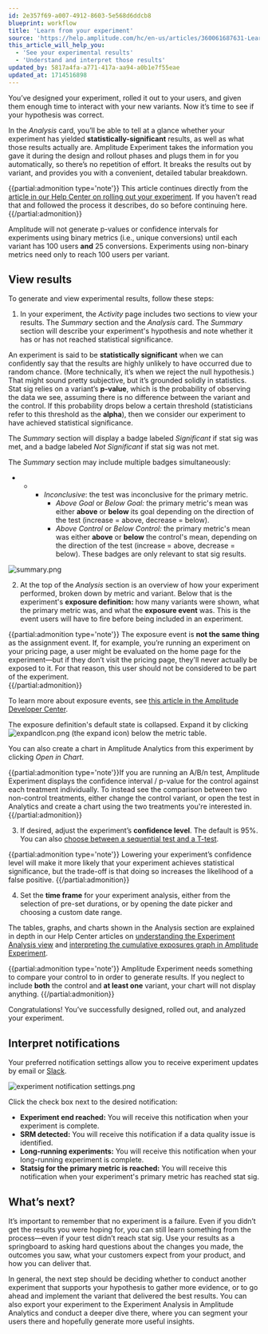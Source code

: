 ```yaml
---
id: 2e357f69-a007-4912-8603-5e568d6ddcb8
blueprint: workflow
title: 'Learn from your experiment'
source: 'https://help.amplitude.com/hc/en-us/articles/360061687631-Learn-from-your-experiment'
this_article_will_help_you:
  - 'See your experimental results'
  - 'Understand and interpret those results'
updated_by: 5817a4fa-a771-417a-aa94-a0b1e7f55eae
updated_at: 1714516898
---
```

You’ve designed your experiment, rolled it out to your users, and given them enough time to interact with your new variants. Now it’s time to see if your hypothesis was correct.

In the *Analysis* card, you’ll be able to tell at a glance whether your experiment has yielded **statistically-significant** results, as well as what those results actually are. Amplitude Experiment takes the information you gave it during the design and rollout phases and plugs them in for you automatically, so there’s no repetition of effort. It breaks the results out by variant, and provides you with a convenient, detailed tabular breakdown.

{{partial:admonition type='note'}}
This article continues directly from the [article in our Help Center on rolling out your experiment](/experiment/workflow/experiment-test). If you haven’t read that and followed the process it describes, do so before continuing here.
{{/partial:admonition}}

Amplitude will not generate p-values or confidence intervals for experiments using binary metrics (i.e., unique conversions) until each variant has 100 users **and** 25 conversions. Experiments using non-binary metrics need only to reach 100 users per variant.

## View results

To generate and view experimental results, follow these steps:  

1. In your experiment, the *Activity* page includes two sections to view your results. The *Summary* section and the *Analysis* card. The *Summary* section will describe your experiment's hypothesis and note whether it has or has not reached statistical significance.  

An experiment is said to be **statistically significant** when we can confidently say that the results are highly unlikely to have occurred due to random chance. (More technically, it’s when we reject the null hypothesis.) That might sound pretty subjective, but it’s grounded solidly in statistics. Stat sig relies on a variant’s **p-value**, which is the probability of observing the data we see, assuming there is no difference between the variant and the control. If this probability drops below a certain threshold (statisticians refer to this threshold as the **alpha**), then we consider our experiment to have achieved statistical significance.

The *Summary* section will display a badge labeled *Significant* if stat sig was met, and a badge labeled *Not Significant* if stat sig was not met.

The *Summary* section may include multiple badges simultaneously:

* * * *Inconclusive*: the test was inconclusive for the primary metric.
		* *Above Goal* or *Below Goal:* the primary metric's mean was either **above** or **below** its goal depending on the direction of the test (increase = above, decrease = below).
		* *Above Control* or *Below Control:* the primary metric's mean was either **above** or **below** the control's mean, depending on the direction of the test (increase = above, decrease = below). These badges are only relevant to stat sig results.

![summary.png](/output/img/workflow/summary-png.png)

2. At the top of the *Analysis* section is an overview of how your experiment performed, broken down by metric and variant. Below that is the experiment's **exposure definition:** how many variants were shown, what the primary metric was, and what the **exposure event** was. This is the event users will have to fire before being included in an experiment.  
  
{{partial:admonition type='note'}}
 The exposure event is **not the same thing** as the assignment event. If, for example, you’re running an experiment on your pricing page, a user might be evaluated on the home page for the experiment—but if they don’t visit the pricing page, they'll never actually be exposed to it. For that reason, this user should not be considered to be part of the experiment.  
{{/partial:admonition}}
  
To learn more about exposure events, see [this article in the Amplitude Developer Center](https://www.docs.developers.amplitude.com/experiment/general/exposure-tracking/).  
  
The exposure definition's default state is collapsed. Expand it by clicking ![expandIcon.png](/output/img/workflow/expandicon-png.png) (the expand icon) below the metric table.  
  
You can also create a chart in Amplitude Analytics from this experiment by clicking *Open in Chart*.  
  
{{partial:admonition type='note'}}If you are running an A/B/n test, Amplitude Experiment displays the confidence interval / p-value for the control against each treatment individually. To instead see the comparison between two non-control treatments, either change the control variant, or open the test in Analytics and create a chart using the two treatments you're interested in.
{{/partial:admonition}}

3. If desired, adjust the experiment’s **confidence level**. The default is 95%. You can also [choose between a sequential test and a T-test](/experiment/workflow/finalize-statistical-preferences).   
  
{{partial:admonition type='note'}}
Lowering your experiment’s confidence level will make it more likely that your experiment achieves statistical significance, but the trade-off is that doing so increases the likelihood of a false positive.
{{/partial:admonition}}

4. Set the **time frame** for your experiment analysis, either from the selection of pre-set durations, or by opening the date picker and choosing a custom date range.

The tables, graphs, and charts shown in the Analysis section are explained in depth in our Help Center articles on [understanding the Experiment Analysis view](/experiment/analysis-view) and [interpreting the cumulative exposures graph in Amplitude Experiment](/experiment/advanced-techniques/cumulative-exposure-change-slope).

{{partial:admonition type='note'}}
Amplitude Experiment needs something to compare your control to in order to generate results. If you neglect to include **both** the control and **at least one** variant, your chart will not display anything.
{{/partial:admonition}}

Congratulations! You’ve successfully designed, rolled out, and analyzed your experiment.

## Interpret notifications

Your preferred notification settings allow you to receive experiment updates by email or [Slack](/analytics/integrate-slack). 

![experiment notification settings.png](/output/img/workflow/experiment-notification-settings-png.png)

Click the check box next to the desired notification:

* **Experiment end reached:** You will receive this notification when your experiment is complete.
* **SRM detected:** You will receive this notification if a data quality issue is identified.
* **Long-running experiments:** You will receive this notification when your long-running experiment is complete.
* **Statsig for the primary metric is reached:** You will receive this notification when your experiment's primary metric has reached stat sig.

## What’s next?

It’s important to remember that no experiment is a failure. Even if you didn’t get the results you were hoping for, you can still learn something from the process—even if your test didn’t reach stat sig. Use your results as a springboard to asking hard questions about the changes you made, the outcomes you saw, what your customers expect from your product, and how you can deliver that.

In general, the next step should be deciding whether to conduct another experiment that supports your hypothesis to gather more evidence, or to go ahead and implement the variant that delivered the best results. You can also export your experiment to the Experiment Analysis in Amplitude Analytics and conduct a deeper dive there, where you can segment your users there and hopefully generate more useful insights.